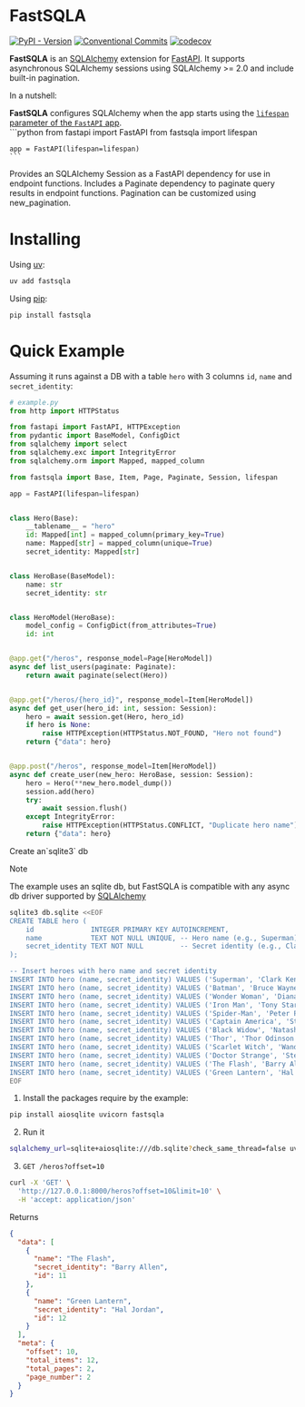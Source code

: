# FastSQLA

[![PyPI - Version](https://img.shields.io/pypi/v/FastSQLA?color=brightgreen)](https://pypi.org/project/FastSQLA/)
[![Conventional Commits](https://img.shields.io/badge/Conventional%20Commits-1.0.0-brightgreen.svg)](https://conventionalcommits.org)
[![codecov](https://codecov.io/gh/hadrien/fastsqla/graph/badge.svg?token=XK3YT60MWK)](https://codecov.io/gh/hadrien/fastsqla)

**FastSQLA** is an [SQLAlchemy] extension for [FastAPI]. It supports asynchronous
SQLAlchemy sessions using SQLAlchemy >= 2.0 and include built-in pagination.

In a nutshell:
<detail>
    <summary>
        **FastSQLA** configures SQLAlchemy when the app starts using the
        [`lifespan` parameter of the `FastAPI` app](https://fastapi.tiangolo.com/advanced/events/#lifespan).
    <summary>
    ```python
    from fastapi import FastAPI
    from fastsqla import lifespan

    app = FastAPI(lifespan=lifespan)
    ```
<detail>
<detail><summary><summary>
Provides an SQLAlchemy Session as a FastAPI dependency for use in endpoint functions.
Includes a Paginate dependency to paginate query results in endpoint functions.
Pagination can be customized using new_pagination.

# Installing

Using [uv](https://docs.astral.sh/uv/):
```bash
uv add fastsqla
```

Using [pip](https://pip.pypa.io/):
```
pip install fastsqla
```

# Quick Example

Assuming it runs against a DB with a table `hero` with 3 columns `id`, `name` and
`secret_identity`:

```python
# example.py
from http import HTTPStatus

from fastapi import FastAPI, HTTPException
from pydantic import BaseModel, ConfigDict
from sqlalchemy import select
from sqlalchemy.exc import IntegrityError
from sqlalchemy.orm import Mapped, mapped_column

from fastsqla import Base, Item, Page, Paginate, Session, lifespan

app = FastAPI(lifespan=lifespan)


class Hero(Base):
    __tablename__ = "hero"
    id: Mapped[int] = mapped_column(primary_key=True)
    name: Mapped[str] = mapped_column(unique=True)
    secret_identity: Mapped[str]


class HeroBase(BaseModel):
    name: str
    secret_identity: str


class HeroModel(HeroBase):
    model_config = ConfigDict(from_attributes=True)
    id: int


@app.get("/heros", response_model=Page[HeroModel])
async def list_users(paginate: Paginate):
    return await paginate(select(Hero))


@app.get("/heros/{hero_id}", response_model=Item[HeroModel])
async def get_user(hero_id: int, session: Session):
    hero = await session.get(Hero, hero_id)
    if hero is None:
        raise HTTPException(HTTPStatus.NOT_FOUND, "Hero not found")
    return {"data": hero}


@app.post("/heros", response_model=Item[HeroModel])
async def create_user(new_hero: HeroBase, session: Session):
    hero = Hero(**new_hero.model_dump())
    session.add(hero)
    try:
        await session.flush()
    except IntegrityError:
        raise HTTPException(HTTPStatus.CONFLICT, "Duplicate hero name")
    return {"data": hero}
```

<detail>
<summary>Create an`sqlite3` db</summary>

> [!NOTE]
> The example uses an sqlite db, but FastSQLA is compatible with any async db driver
> supported by [SQLAlchemy]

```bash
sqlite3 db.sqlite <<EOF
CREATE TABLE hero (
    id              INTEGER PRIMARY KEY AUTOINCREMENT,
    name            TEXT NOT NULL UNIQUE, -- Hero name (e.g., Superman)
    secret_identity TEXT NOT NULL         -- Secret identity (e.g., Clark Kent)
);

-- Insert heroes with hero name and secret identity
INSERT INTO hero (name, secret_identity) VALUES ('Superman', 'Clark Kent');
INSERT INTO hero (name, secret_identity) VALUES ('Batman', 'Bruce Wayne');
INSERT INTO hero (name, secret_identity) VALUES ('Wonder Woman', 'Diana Prince');
INSERT INTO hero (name, secret_identity) VALUES ('Iron Man', 'Tony Stark');
INSERT INTO hero (name, secret_identity) VALUES ('Spider-Man', 'Peter Parker');
INSERT INTO hero (name, secret_identity) VALUES ('Captain America', 'Steve Rogers');
INSERT INTO hero (name, secret_identity) VALUES ('Black Widow', 'Natasha Romanoff');
INSERT INTO hero (name, secret_identity) VALUES ('Thor', 'Thor Odinson');
INSERT INTO hero (name, secret_identity) VALUES ('Scarlet Witch', 'Wanda Maximoff');
INSERT INTO hero (name, secret_identity) VALUES ('Doctor Strange', 'Stephen Strange');
INSERT INTO hero (name, secret_identity) VALUES ('The Flash', 'Barry Allen');
INSERT INTO hero (name, secret_identity) VALUES ('Green Lantern', 'Hal Jordan');
EOF
```
</detail>


1. Install the packages require by the example:
```bash
pip install aiosqlite uvicorn fastsqla
```

2. Run it
```bash
sqlalchemy_url=sqlite+aiosqlite:///db.sqlite?check_same_thread=false uvicorn example:app
```

3. `GET /heros?offset=10`

  ```bash
  curl -X 'GET' \
    'http://127.0.0.1:8000/heros?offset=10&limit=10' \
    -H 'accept: application/json'
  ```
  Returns
  ```json
  {
    "data": [
      {
        "name": "The Flash",
        "secret_identity": "Barry Allen",
        "id": 11
      },
      {
        "name": "Green Lantern",
        "secret_identity": "Hal Jordan",
        "id": 12
      }
    ],
    "meta": {
      "offset": 10,
      "total_items": 12,
      "total_pages": 2,
      "page_number": 2
    }
  }
  ```

[aiosqlite]: https://github.com/omnilib/aiosqlite
[FastAPI]: https://fastapi.tiangolo.com/
[SQLAlchemy]: http://sqlalchemy.org/
